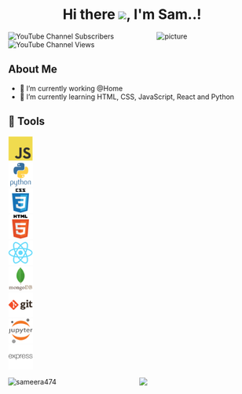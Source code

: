 <h1 align="center"> Hi there <img src="https://raw.githubusercontent.com/MartinHeinz/MartinHeinz/master/wave.gif" width="30px">, I'm Sam..! </h1> 

<div>
  <div>
    <img src="https://user-images.githubusercontent.com/74038190/225813708-98b745f2-7d22-48cf-9150-083f1b00d6c9.gif" alt="picture" width="40%" align="right" />
  </div>



<div top-margin=60px  align="left"  width="47%" >
<img alt="YouTube Channel Subscribers" src="https://img.shields.io/youtube/channel/subscribers/UCMEAZUKrw_B23PypVM7MdlA"> <img alt="YouTube Channel Views"   src="https://img.shields.io/youtube/channel/views/UCMEAZUKrw_B23PypVM7MdlA">
<h2>About Me</h2>
  <ul>
    <li>🔭 I’m currently working @Home</li> 
    <li>🌱 I’m currently learning HTML, CSS, JavaScript, React and Python</li>
  </ul>
</div>

<div top-margin=60px>
 <h2>🧰 Tools</h2>
 
 <div style=" width: 50px; ">
  <img src="https://github.com/devicons/devicon/blob/master/icons/javascript/javascript-original.svg" alt="JavaScript logo" width="50px" hight="50px" />
  <img src="https://github.com/devicons/devicon/blob/master/icons/python/python-original-wordmark.svg" alt="Python logo" width="50px" hight="50px" /> 
  <img src="https://github.com/devicons/devicon/blob/master/icons/css3/css3-original-wordmark.svg" alt="CSS logo" width="50px" hight="50px" /> 
  <img src="https://github.com/devicons/devicon/blob/master/icons/html5/html5-original-wordmark.svg" alt="HTML logo" width="50px" hight="50px" />
  <img src="https://github.com/devicons/devicon/blob/master/icons/react/react-original.svg" alt="React logo" width="50px" hight="50px" /> 
  <img src="https://github.com/devicons/devicon/blob/master/icons/mongodb/mongodb-original-wordmark.svg" alt="Mongodb logo" width="50px" hight="50px" />
  <img src="https://github.com/devicons/devicon/blob/master/icons/git/git-original-wordmark.svg" alt="Git logo" width="50px" hight="50px" />
  <img src="https://github.com/devicons/devicon/blob/master/icons/jupyter/jupyter-original-wordmark.svg" alt="jupyter logo" width="50px" hight="50px" />
  <img src="https://github.com/devicons/devicon/blob/master/icons/express/express-original-wordmark.svg" alt="Express logo" width="50px" hight="50px" /> <br>
 </div>
</div>


<div top-margin=60px>
 <p><img align="left" width="47%" src="https://github-readme-stats.vercel.app/api/top-langs?username=sameera474&theme=dark&show_icons=true&locale=en&layout=compact" alt="sameera474" /></p>
 <p><img align="right" width="47%" src="https://github-readme-stats.vercel.app/api?username=sameera474&theme=dark&show_icons=true"</p>
 </div>

<!--
**sameera474/sameera474** is a ✨ _special_ ✨ repository because its `README.md` (this file) appears on your GitHub profile.

Here are some ideas to get you started:

- 🔭 I’m currently working on ...
- 🌱 I’m currently learning ...
- 👯 I’m looking to collaborate on ...
- 🤔 I’m looking for help with ...
- 💬 Ask me about ...
- 📫 How to reach me: ...
- 😄 Pronouns: ...
- ⚡ Fun fact: ...
-->
